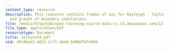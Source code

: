 ```yaml
---
content_type: resource
description: This resource contains frames of avi for Rayleigh - Taylor instability
  and growth of boundary undulations.
file: /media/https%3A/open-learning-course-data-rc.s3.amazonaws.com/12-520-geodynamics-fall-2006/d9c06ad1a0212c71dbe8bd88df67e9b9_lecture24.pdf
file_type: application/pdf
resourcetype: Document
title: lecture24.pdf
uid: d9c06ad1-a021-2c71-dbe8-bd88df67e9b9
---
```

